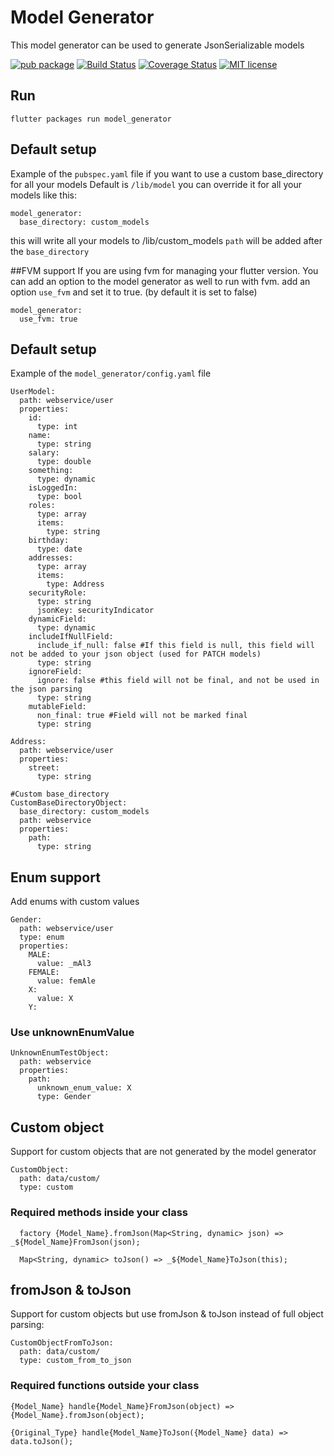 # Model Generator

This model generator can be used to generate JsonSerializable models

[![pub package](https://img.shields.io/pub/v/model_generator.svg)](https://pub.dartlang.org/packages/model_generator)
[![Build Status](https://travis-ci.com/icapps/flutter-model-generator.svg?branch=master)](https://travis-ci.com/icapps/flutter-model-generator)
[![Coverage Status](https://coveralls.io/repos/github/icapps/flutter-model-generator/badge.svg)](https://coveralls.io/github/icapps/flutter-model-generator)
[![MIT license](https://img.shields.io/badge/License-MIT-blue.svg)](https://lbesson.mit-license.org/)

## Run 

`flutter packages run model_generator`

## Default setup
Example of the `pubspec.yaml` file if you want to use a custom base_directory for all your models
Default is `/lib/model` you can override it for all your models like this:
```
model_generator:
  base_directory: custom_models
```
this will write all your models to /lib/custom_models
`path` will be added after the `base_directory`

##FVM support
If you are using fvm for managing  your flutter version. You can add an option to the model generator as well to run with fvm.
add an option `use_fvm` and set it to true. (by default it is set to false)
```
model_generator:
  use_fvm: true
```

## Default setup
Example of the `model_generator/config.yaml` file
```
UserModel:
  path: webservice/user
  properties:
    id:
      type: int
    name:
      type: string
    salary:
      type: double
    something:
      type: dynamic
    isLoggedIn:
      type: bool
    roles:
      type: array
      items:
        type: string
    birthday:
      type: date
    addresses:
      type: array
      items:
        type: Address
    securityRole:
      type: string
      jsonKey: securityIndicator
    dynamicField:
      type: dynamic
    includeIfNullField:
      include_if_null: false #If this field is null, this field will not be added to your json object (used for PATCH models)
      type: string
    ignoreField:
      ignore: false #this field will not be final, and not be used in the json parsing
      type: string
    mutableField:
      non_final: true #Field will not be marked final
      type: string

Address:
  path: webservice/user
  properties:
    street:
      type: string

#Custom base_directory
CustomBaseDirectoryObject:
  base_directory: custom_models
  path: webservice
  properties:
    path:
      type: string
```

## Enum support
Add enums with custom values

```
Gender:
  path: webservice/user
  type: enum
  properties:
    MALE:
      value: _mAl3
    FEMALE:
      value: femAle
    X:
      value: X
    Y:
```

### Use unknownEnumValue 
```
UnknownEnumTestObject:
  path: webservice
  properties:
    path:
      unknown_enum_value: X
      type: Gender
```

## Custom object
Support for custom objects that are not generated by the model generator

```
CustomObject:
  path: data/custom/
  type: custom
```
### Required methods inside your class

```
  factory {Model_Name}.fromJson(Map<String, dynamic> json) => _${Model_Name}FromJson(json);

  Map<String, dynamic> toJson() => _${Model_Name}ToJson(this);
```

## fromJson & toJson
Support for custom objects but use fromJson & toJson instead of full object parsing:
```
CustomObjectFromToJson:
  path: data/custom/
  type: custom_from_to_json
```
### Required functions outside your class

```
{Model_Name} handle{Model_Name}FromJson(object) => {Model_Name}.fromJson(object);

{Original_Type} handle{Model_Name}ToJson({Model_Name} data) => data.toJson();
```